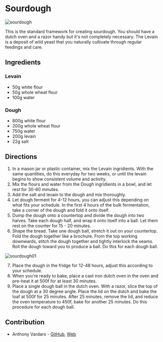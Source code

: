 # Sourdough

![sourdough](pix/sourdough.webp)

This is the standard framework for creating sourdough. You should have a dutch oven and a razor handy but it's not completely necessary. The Levain is a deposit of wild yeast that you naturally cultivate through regular feedings and care.

## Ingredients

### Levain

- 50g white flour
- 50g whole wheat flour
- 100g water

### Dough

- 800g white flour
- 200g whole wheat flour
- 750g water
- 200g levain
- 22g salt

## Directions

1. In a mason jar or plastic container, mix the Levain ingridients. With the same quantities, do this everyday for two weeks, or until the levain begins to show consistent volume and activity.
2. Mix the flours and water from the Dough ingridients in a bowl, and let rest for 30-60 minutes.
3. Add the salt and levain to the dough and mix thoroughly. 
4. Let dough ferment for 4-12 hours, you can adjust this depending on what fits your schedule. In the first 4 hours of the bulk fermentation, take a corner of the dough and fold it onto itself.
5. Dump the dough onto a countertop and divide the dough into two halves. Take each dough half, and wrap it onto itself into a ball. Let them rest on the counter for 15 - 20 minutes. 
6. Shape the bread. Take one dough ball, stretch it out on your countertop. Fold the dough together like a brochure. From the top working downwards, stitch the dough together and tightly interlock the seams. Roll the dough toward you to produce a ball. Do this for each dough ball.

![sourdough01](pix/sourdough-01.webp)

7. Place the dough in the fridge for 12-48 hours, adjust this according to your schedule. 
8. When you're ready to bake, place a cast iron dutch oven in the oven and pre-heat it at 500f for at least 30 minutes. 
9. Place a single dough ball in the dutch oven. With a razor, slice the top of the dough at a 30 degree angle. Place the lid on the dutch and bake the loaf at 500f for 25 minutes. After 25 minutes, remove the lid, and reduce the oven temperature to 450f, bake for another 25 minutes. Do this procedure for each dough ball.

## Contribution

- Anthony Vardaro - [GitHub](https://github.com/vardaro), [Web](https://www.anthonyvardaro.com)

